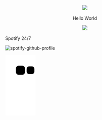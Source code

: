 
  
 <p align="center"> 
 <img src="https://cdn.discordapp.com/attachments/1127160207160643584/1139829463270563930/output-onlinegiftools_1.gif"> 

 </p> 
<p align="center">
Hello World
<p align="center">   
 <img src="https://komarev.com/ghpvc/?username=kinxyz&color=grey"> 
 </p>

<p  align="left"> 
 Spotify 24/7 
    </p> 
  
 ![spotify-github-profile](https://spotify-github-profile.vercel.app/api/view?uid=313oau6rizpfbgcanxzd3khdze6u&cover_image=true&theme=natemoo-re&show_offline=false&background_color=121212&bar_color=53b14f&bar_color_cover=false) 

<picture>
  <source
    media="(prefers-color-scheme: dark)"
    srcset="https://raw.githubusercontent.com/kinxyz/kinxyz/preview/github-contribution-grid-snake-dark.svg?palette=github-dark"
  />
  <source
    media="(prefers-color-scheme: light)"
    srcset="https://raw.githubusercontent.com/kinxyz/kinxyz/preview/github-contribution-grid-snake.svg"
  />
  <img
    alt="snake eating my contribution"
    src="https://raw.githubusercontent.com/kinxyz/kinxyz/preview/github-contribution-grid-snake.svg"
  />
</picture>